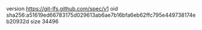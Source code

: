 version https://git-lfs.github.com/spec/v1
oid sha256:a51619ed66783175d029613ab6ae7b16bfa6eb62ffc795e449738174eb20932d
size 34496

